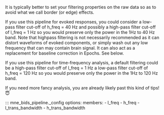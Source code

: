 It is typically better to set your filtering properties on the raw data so
as to avoid what we call border (or edge) effects.

If you use this pipeline for evoked responses, you could consider
a low-pass filter cut-off of h_freq = 40 Hz
and possibly a high-pass filter cut-off of l_freq = 1 Hz
so you would preserve only the power in the 1Hz to 40 Hz band.
Note that highpass filtering is not necessarily recommended as it can
distort waveforms of evoked components, or simply wash out any low
frequency that can may contain brain signal. It can also act as
a replacement for baseline correction in Epochs. See below.

If you use this pipeline for time-frequency analysis, a default filtering
could be a high-pass filter cut-off of l_freq = 1 Hz
a low-pass filter cut-off of h_freq = 120 Hz
so you would preserve only the power in the 1Hz to 120 Hz band.

If you need more fancy analysis, you are already likely past this kind
of tips! 😇

::: mne_bids_pipeline._config
    options:
      members:
        - l_freq
        - h_freq
        - l_trans_bandwidth
        - h_trans_bandwidth
